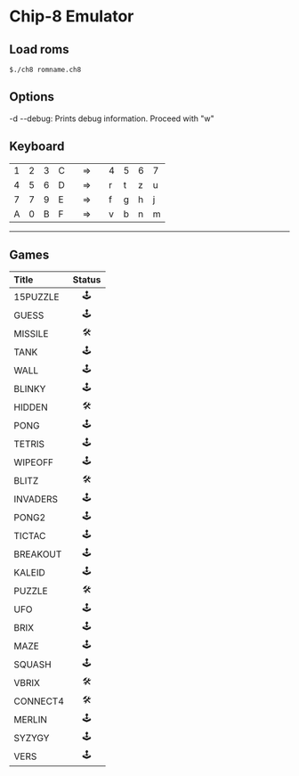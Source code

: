# Chip-8 Emulator

## Load roms
```
$./ch8 romname.ch8
```

## Options
-d  --debug: Prints debug information. Proceed with "w"

## Keyboard


|   |   |   |   | |    |  |   |   |   |   |
|---|---|---|---|-|----|--|---|---|---|---|
| 1 | 2 | 3 | C | | => |  | 4 | 5 | 6 | 7 |
| 4 | 5 | 6 | D | | => |  | r | t | z | u |
| 7 | 7 | 9 | E | | => |  | f | g | h | j |
| A | 0 | B | F | | => |  | v | b | n | m |

***


## Games

| Title  | Status    |
|:--------|:---------:|
|15PUZZLE|    🕹   |
|GUESS   |    🕹   | 
|MISSILE |    🛠   |
|TANK    |    🕹   |
|WALL    |    🕹   |
|BLINKY  |    🕹   |
|HIDDEN  |    🛠   |
|PONG    |    🕹   |
|TETRIS  |    🕹   |
|WIPEOFF |    🕹   |
|BLITZ   |    🛠   | 
|INVADERS|    🕹   |
|PONG2   |    🕹   |
|TICTAC  |    🕹   |
|BREAKOUT|    🕹   |
|KALEID  |    🕹   |
|PUZZLE  |    🛠   |
|UFO     |    🕹   |
|BRIX    |    🕹   |
|MAZE    |    🕹   |
|SQUASH  |    🕹   |
|VBRIX   |    🛠   |
|CONNECT4|    🛠   |
|MERLIN  |    🕹   |
|SYZYGY  |    🕹   |
|VERS    |    🕹   |

